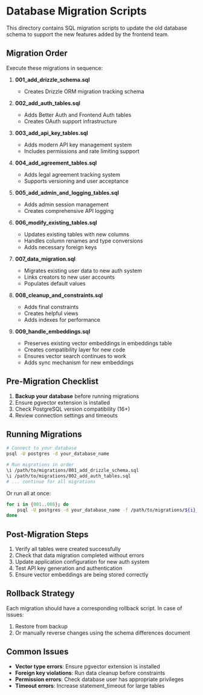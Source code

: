 # Database Migration Scripts

This directory contains SQL migration scripts to update the old database schema to support the new features added by the frontend team.

## Migration Order

Execute these migrations in sequence:

1. **001_add_drizzle_schema.sql**
   - Creates Drizzle ORM migration tracking schema

2. **002_add_auth_tables.sql**
   - Adds Better Auth and Frontend Auth tables
   - Creates OAuth support infrastructure

3. **003_add_api_key_tables.sql**
   - Adds modern API key management system
   - Includes permissions and rate limiting support

4. **004_add_agreement_tables.sql**
   - Adds legal agreement tracking system
   - Supports versioning and user acceptance

5. **005_add_admin_and_logging_tables.sql**
   - Adds admin session management
   - Creates comprehensive API logging

6. **006_modify_existing_tables.sql**
   - Updates existing tables with new columns
   - Handles column renames and type conversions
   - Adds necessary foreign keys

7. **007_data_migration.sql**
   - Migrates existing user data to new auth system
   - Links creators to new user accounts
   - Populates default values

8. **008_cleanup_and_constraints.sql**
   - Adds final constraints
   - Creates helpful views
   - Adds indexes for performance

9. **009_handle_embeddings.sql**
   - Preserves existing vector embeddings in embeddings table
   - Creates compatibility layer for new code
   - Ensures vector search continues to work
   - Adds sync mechanism for new embeddings

## Pre-Migration Checklist

1. **Backup your database** before running migrations
2. Ensure pgvector extension is installed
3. Check PostgreSQL version compatibility (16+)
4. Review connection settings and timeouts

## Running Migrations

```bash
# Connect to your database
psql -U postgres -d your_database_name

# Run migrations in order
\i /path/to/migrations/001_add_drizzle_schema.sql
\i /path/to/migrations/002_add_auth_tables.sql
# ... continue for all migrations
```

Or run all at once:
```bash
for i in {001..008}; do
    psql -U postgres -d your_database_name -f /path/to/migrations/${i}_*.sql
done
```

## Post-Migration Steps

1. Verify all tables were created successfully
2. Check that data migration completed without errors
3. Update application configuration for new auth system
4. Test API key generation and authentication
5. Ensure vector embeddings are being stored correctly

## Rollback Strategy

Each migration should have a corresponding rollback script. In case of issues:
1. Restore from backup
2. Or manually reverse changes using the schema differences document

## Common Issues

- **Vector type errors**: Ensure pgvector extension is installed
- **Foreign key violations**: Run data cleanup before constraints
- **Permission errors**: Check database user has appropriate privileges
- **Timeout errors**: Increase statement_timeout for large tables